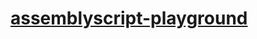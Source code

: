 [assemblyscript-playground](https://dirkarnez.github.io/assemblyscript-playground)
==================================================================================